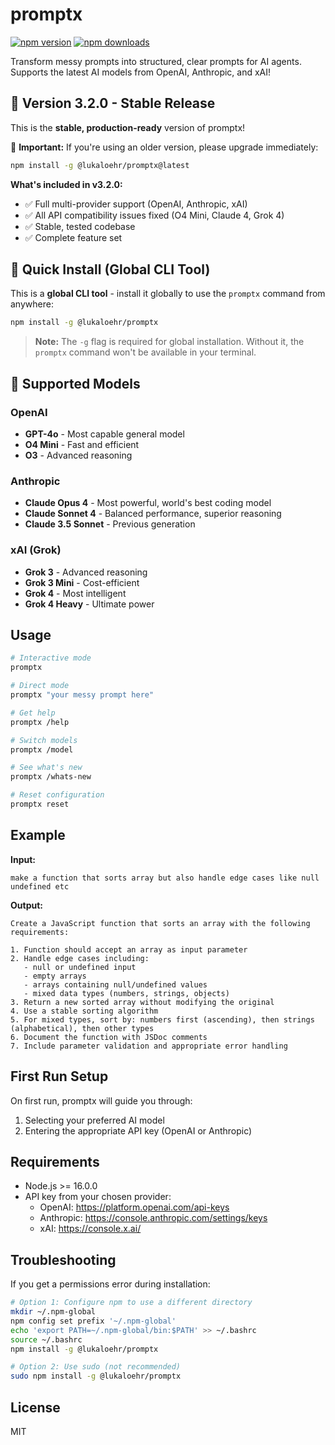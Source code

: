 # promptx

[![npm version](https://img.shields.io/npm/v/@lukaloehr/promptx.svg)](https://www.npmjs.com/package/@lukaloehr/promptx)
[![npm downloads](https://img.shields.io/npm/dm/@lukaloehr/promptx.svg)](https://www.npmjs.com/package/@lukaloehr/promptx)

Transform messy prompts into structured, clear prompts for AI agents. Supports the latest AI models from OpenAI, Anthropic, and xAI!

## 🎉 Version 3.2.0 - Stable Release

This is the **stable, production-ready** version of promptx! 

🚨 **Important:** If you're using an older version, please upgrade immediately:

```bash
npm install -g @lukaloehr/promptx@latest
```

**What's included in v3.2.0:**
- ✅ Full multi-provider support (OpenAI, Anthropic, xAI)
- ✅ All API compatibility issues fixed (O4 Mini, Claude 4, Grok 4)
- ✅ Stable, tested codebase
- ✅ Complete feature set

## 🚀 Quick Install (Global CLI Tool)

This is a **global CLI tool** - install it globally to use the `promptx` command from anywhere:

```bash
npm install -g @lukaloehr/promptx
```

> **Note:** The `-g` flag is required for global installation. Without it, the `promptx` command won't be available in your terminal.

## 🤖 Supported Models

### OpenAI
- **GPT-4o** - Most capable general model
- **O4 Mini** - Fast and efficient
- **O3** - Advanced reasoning

### Anthropic  
- **Claude Opus 4** - Most powerful, world's best coding model
- **Claude Sonnet 4** - Balanced performance, superior reasoning
- **Claude 3.5 Sonnet** - Previous generation

### xAI (Grok)
- **Grok 3** - Advanced reasoning
- **Grok 3 Mini** - Cost-efficient
- **Grok 4** - Most intelligent
- **Grok 4 Heavy** - Ultimate power

## Usage

```bash
# Interactive mode
promptx

# Direct mode
promptx "your messy prompt here"

# Get help
promptx /help

# Switch models
promptx /model

# See what's new
promptx /whats-new

# Reset configuration
promptx reset
```

## Example

**Input:**
```
make a function that sorts array but also handle edge cases like null undefined etc
```

**Output:**
```
Create a JavaScript function that sorts an array with the following requirements:

1. Function should accept an array as input parameter
2. Handle edge cases including:
   - null or undefined input
   - empty arrays
   - arrays containing null/undefined values
   - mixed data types (numbers, strings, objects)
3. Return a new sorted array without modifying the original
4. Use a stable sorting algorithm
5. For mixed types, sort by: numbers first (ascending), then strings (alphabetical), then other types
6. Document the function with JSDoc comments
7. Include parameter validation and appropriate error handling
```

## First Run Setup

On first run, promptx will guide you through:
1. Selecting your preferred AI model
2. Entering the appropriate API key (OpenAI or Anthropic)

## Requirements

- Node.js >= 16.0.0
- API key from your chosen provider:
  - OpenAI: https://platform.openai.com/api-keys
  - Anthropic: https://console.anthropic.com/settings/keys
  - xAI: https://console.x.ai/

## Troubleshooting

If you get a permissions error during installation:

```bash
# Option 1: Configure npm to use a different directory
mkdir ~/.npm-global
npm config set prefix '~/.npm-global'
echo 'export PATH=~/.npm-global/bin:$PATH' >> ~/.bashrc
source ~/.bashrc
npm install -g @lukaloehr/promptx

# Option 2: Use sudo (not recommended)
sudo npm install -g @lukaloehr/promptx
```

## License

MIT